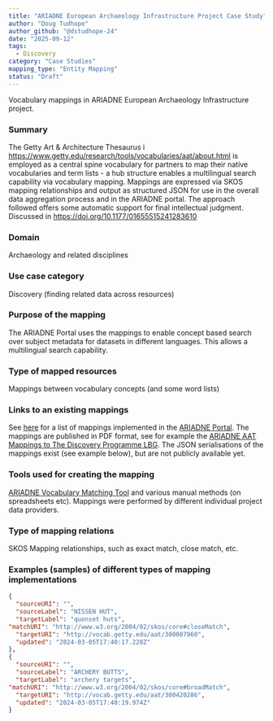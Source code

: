 ```yaml
---
title: "ARIADNE European Archaeology Infrastructure Project Case Study"
author: "Doug Tudhope"
author_github: "@dstudhope-24"
date: "2025-09-12"
tags:
  - Discovery
category: "Case Studies"
mapping_type: "Entity Mapping"
status: "Draft"
---
```


Vocabulary mappings in ARIADNE European Archaeology Infrastructure project.

### Summary

The Getty Art & Architecture Thesaurus i
https://www.getty.edu/research/tools/vocabularies/aat/about.html
is employed as a central spine vocabulary for partners to map their native vocabularies and term lists - a hub structure enables a multilingual search capability via vocabulary mapping. Mappings are expressed via SKOS mapping relationships and output as structured JSON for use in the overall data aggregation process and in the ARIADNE portal. The approach followed offers some automatic support for final intellectual judgment. Discussed in https://doi.org/10.1177/01655515241283610 

### Domain

Archaeology and related disciplines

### Use case category

Discovery (finding related data across resources)

### Purpose of the mapping

The ARIADNE Portal uses the mappings to enable concept based search over subject metadata for datasets in different languages. This allows a multilingual search capability.

### Type of mapped resources

Mappings between vocabulary concepts (and some word lists)

### Links to an existing mappings

See [here](http://legacy.ariadne-infrastructure.eu/resources-2/aat/mappings-to-aat/) for a list of mappings implemented in the [ARIADNE Portal](http://portal.ariadne-infrastructure.eu/). The mappings are published in PDF format, see for example the [ARIADNE AAT Mappings to The Discovery Programme LBG](http://legacy.ariadne-infrastructure.eu/wp-content/uploads/2019/01/ARIADNE_Discovery_AAT_Mappings.pdf). The JSON serialisations of the mappings exist (see example below), but are not publicly available yet.

### Tools used for creating the mapping

[ARIADNE Vocabulary Matching Tool](https://github.com/cbinding/VocabularyMatchingTool) and various manual methods (on spreadsheets etc). Mappings were performed by different individual project data providers.

### Type of mapping relations

SKOS Mapping relationships, such as exact match, close match, etc.

### Examples (samples) of different types of mapping implementations

```json
{
  "sourceURI": "",
  "sourceLabel": "NISSEN HUT",
  "targetLabel": "quonset huts",
"matchURI": "http://www.w3.org/2004/02/skos/core#closeMatch",
  "targetURI": "http://vocab.getty.edu/aat/300007960",
  "updated": "2024-03-05T17:40:17.220Z"
},
{
  "sourceURI": "",
  "sourceLabel": "ARCHERY BUTTS",
  "targetLabel": "archery targets",
"matchURI": "http://www.w3.org/2004/02/skos/core#broadMatch",
  "targetURI": "http://vocab.getty.edu/aat/300420286",
  "updated": "2024-03-05T17:40:19.974Z"
}
```
